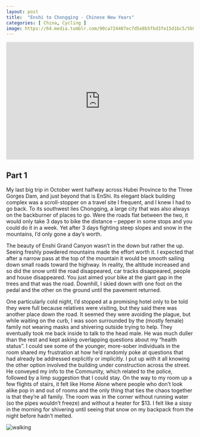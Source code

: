 ```yaml
---
layout: post
title:  "Enshi to Chongqing - Chinese New Years"
categories: [ China, Cycling ]
image: https://64.media.tumblr.com/90ca724407ec7d5e8b5fbd3fe15d1bc5/5b98a330237e00f0-6d/s1280x1920/dce2f13369432f74391a7a38a037099f553c0bee.jpg
---
```

<p><iframe style="width:100%;" height="315" src="https://va.media.tumblr.com/tumblr_r7aa49L1Kf1ubdk8f.mp4" frameborder="0" allowfullscreen></iframe></p>   

##  Part 1

My last big trip in October went halfway across Hubei Province to the Three Gorges Dam, and just beyond that is EnShi. Its elegant black building complex was a scroll-stopper on a travel site I frequent, and I knew I had to go back. To its southwest lies Chongqing, a large city that was also always on the backburner of places to go. Were the roads flat between the two, it would only take 3 days to bike the distance – pepper in some stops and you could do it in a week. Yet after 3 days fighting steep slopes and snow in the mountains, I’d only gone a day’s worth.

The beauty of Enshi Grand Canyon wasn’t in the down but rather the up. Seeing freshly powdered mountains made the effort worth it. I expected that after a narrow pass at the top of the mountain it would be smooth sailing down small roads toward the highway. In reality, the altitude increased and so did the snow until the road disappeared, car tracks disappeared, people and house disappeared. You just aimed your bike at the giant gap in the trees and that was the road. Downhill, I skied down with one foot on the pedal and the other on the ground until the pavement returned.

One particularly cold night, I’d stopped at a promising hotel only to be told they were full because relatives were visiting, but they said there was another place down the road. It seemed they were avoiding the plague, but while waiting on the curb, I was soon surrounded by the (mostly female) family not wearing masks and shivering outside trying to help. They eventually took me back inside to talk to the head male. He was much duller than the rest and kept asking overlapping questions about my “health status”. I could see some of the younger, more-sober individuals in the room shared my frustration at how he’d randomly poke at questions that had already be addressed explicitly or implicitly. I put up with it all knowing the other option involved the building under construction across the street. He conveyed my info to the Community, which related to the police, followed by a limp suggestion that I could stay. On the way to my room up a few flights of stairs, it felt like Home Alone where people who don’t look alike pop in and out of rooms and the only thing that ties the chaos together is that they’re all family. The room was in the corner without running water (so the pipes wouldn’t freeze) and without a heater for $13. I felt like a sissy in the morning for shivering until seeing that snow on my backpack from the night before hadn’t melted.

![walking](https://64.media.tumblr.com/90ca724407ec7d5e8b5fbd3fe15d1bc5/5b98a330237e00f0-6d/s500x750/3806a20ee3883c46dbea485a3aea0a24e681f60c.jpg)
